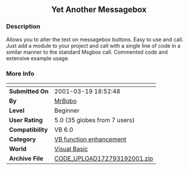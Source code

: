 ﻿<div align="center">

## Yet Another Messagebox


</div>

### Description

Allows you to alter the text on messagebox buttons. Easy to use and call. Just add a module to your project and call with a single line of code in a similar manner to the standard Msgbox call. Commented code and extensive example usage.
 
### More Info
 


<span>             |<span>
---                |---
**Submitted On**   |2001-03-19 18:52:48
**By**             |[MrBobo](https://github.com/Planet-Source-Code/PSCIndex/blob/master/ByAuthor/mrbobo.md)
**Level**          |Beginner
**User Rating**    |5.0 (35 globes from 7 users)
**Compatibility**  |VB 6\.0
**Category**       |[VB function enhancement](https://github.com/Planet-Source-Code/PSCIndex/blob/master/ByCategory/vb-function-enhancement__1-25.md)
**World**          |[Visual Basic](https://github.com/Planet-Source-Code/PSCIndex/blob/master/ByWorld/visual-basic.md)
**Archive File**   |[CODE\_UPLOAD172793192001\.zip](https://github.com/Planet-Source-Code/mrbobo-yet-another-messagebox__1-21772/archive/master.zip)








